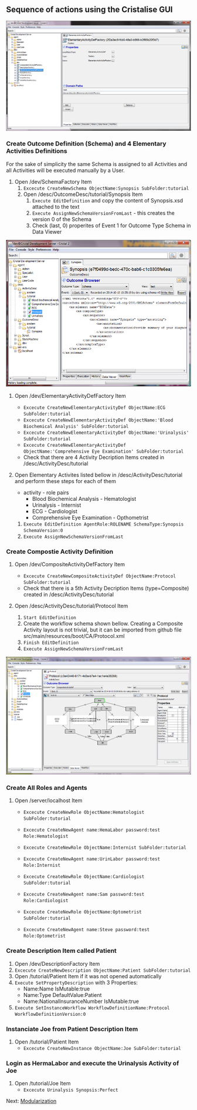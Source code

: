 Sequence of actions using the Cristalise GUI
--------------------------------------------

![Cristalise GUI](ElementaryActivityDefFactory.png)

### Create Outcome Definition (Schema) and 4 Elementary Activities Definitions

For the sake of simplicity the same Schema is assigned to all Activities and all Activities will be executed manually by a User.

1. Open /dev/SchemaFactory Item
   1. `Excecute CreateNewSchema ObjectName:Synopsis SubFolder:tutorial`
   1. Open /desc/OutcomeDesc/tutorial/Synopsis Item
       1. `Execute EditDefinition` and copy the content of Synopsis.xsd attached to the text
       1. `Execute AssignNewSchemaVersionFromLast` - this creates the version 0 of the Schema
       1. Check (last, 0) properites of Event 1 for Outcome Type Schema in Data Viewer

![Cristalise GUI](SchemaDefSynopsisV0.png)

1. Open /dev/ElementaryActivityDefFactory Item
   - `Excecute CreateNewElementaryActivityDef ObjectName:ECG SubFolder:tutorial`
   - `Excecute CreateNewElementaryActivityDef ObjectName:'Blood Biochemical Analysis' SubFolder:tutorial`
   - `Excecute CreateNewElementaryActivityDef ObjectName:'Urinalysis' SubFolder:tutorial`
   - `Excecute CreateNewElementaryActivityDef ObjectName:'Comprehensive Eye Examination' SubFolder:tutorial`
   - Check that there are 4 Activity Decription Items created in /desc/ActivityDesc/tutorial

1. Open Elementary Activites listed bellow in /desc/ActivityDesc/tutorial and perform these steps for each of them
   - activity - role pairs 
       - Blood Biochemical Analysis - Hematologist
       - Urinalysis - Internist
       - ECG - Cardiologist
       - Comprehensive Eye Examination - Opthometrist

   1. `Execute EditDefinition AgentRole:ROLENAME SchemaType:Synopsis SchemaVersion:0`
   1. `Execute AssignNewSchemaVersionFromLast`


### Create Compostie Activity Definition

1. Open /dev/CompositeActivityDefFactory Item
   - `Excecute CreateNewCompositeActivityDef ObjectName:Protocol SubFolder:tutorial`
   - Check that there is a 5th Activity Decription Items (type=Composite) created in /desc/ActivityDesc/tutorial

1. Open /desc/ActivityDesc/tutorial/Protocol Item
   1. `Start EditDefinition`
   1. Create the workflow schema shown bellow. Creating a Composite Activity layout is not trivial, but it can be imported from github file src/main/resources/boot/CA/Protocol.xml
   1. `Finish EditDefinition`
   1. `Execute AssignNewSchemaVersionFromLast`

![Cristalise GUI](ProtocolCompActDef.png)


### Create All Roles and Agents

1. Open /server/localhost Item
   - `Excecute CreateNewRole ObjectName:Hematologist SubFolder:tutorial`
   - `Excecute CreateNewAgent name:HemaLabor password:test Role:Hematologist`
    
   - `Excecute CreateNewRole ObjectName:Internist SubFolder:tutorial`
   - `Excecute CreateNewAgent name:UrinLabor password:test Role:Internist`
    
   - `Excecute CreateNewRole ObjectName:Cardiologist SubFolder:tutorial`
   - `Excecute CreateNewAgent name:Sam password:test Role:Cardiologist`
    
   - `Excecute CreateNewRole ObjectName:Optometrist SubFolder:tutorial`
   - `Excecute CreateNewAgent name:Steve password:test Role:Optometrist`


### Create Description Item called Patient

1. Open /dev/DescriptionFactory Item
1. `Excecute CreateNewDescription ObjectName:Patient SubFolder:tutorial`
1. Open /tutorial/Patient Item if it was not opened automatically
1. `Execute SetPropertyDescription` with 3 Properties:
   - Name:Name IsMutable:true
   - Name:Type DefaultValue:Patient
   - Name:NationalInsuranceNumber IsMutable:true
1. `Execute SetInstanceWorkflow WorkflowDefinitionName:Protocol WorkflowDefinitionVersion:0`

### Instanciate Joe from Patient Description Item

1. Open /tutorial/Patient Item
   - `Excecute CreateNewInstance ObjectName:Joe SubFolder:tutorial`

### Login as HermaLabor and execute the Urinalysis Activity of Joe

1. Open /tutorial/Joe Item
   - `Excecute Urinalysis Synopsis:Perfect`

Next: [Modularization](Patient-Tracking-Modularization)